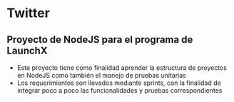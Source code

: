 # Twitter
## Proyecto de NodeJS para el programa de LaunchX
- Este proyecto tiene como finalidad aprender la estructura de proyectos en NodeJS como también el manejo de pruebas unitarias
- Los requerimientos son llevados mediante sprints, con la finalidad de integrar poco a poco las funcionalidades y pruebas correspondientes